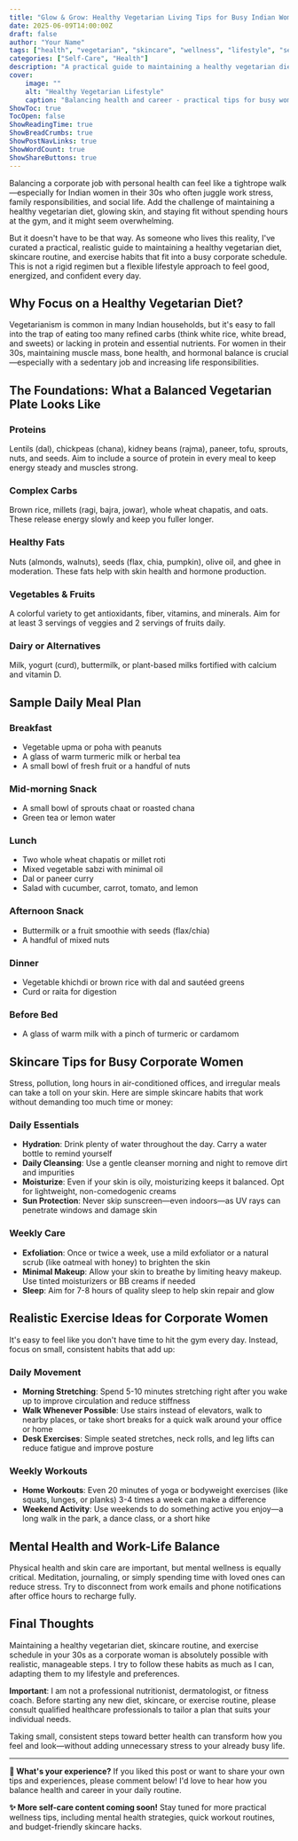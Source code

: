 ```yaml
---
title: "Glow & Grow: Healthy Vegetarian Living Tips for Busy Indian Women in Their 30s"
date: 2025-06-09T14:00:00Z
draft: false
author: "Your Name"
tags: ["health", "vegetarian", "skincare", "wellness", "lifestyle", "self-care", "nutrition"]
categories: ["Self-Care", "Health"]
description: "A practical guide to maintaining a healthy vegetarian diet, skincare routine, and exercise habits that fit into a busy corporate schedule for Indian women in their 30s."
cover:
    image: ""
    alt: "Healthy Vegetarian Lifestyle"
    caption: "Balancing health and career - practical tips for busy women"
ShowToc: true
TocOpen: false
ShowReadingTime: true
ShowBreadCrumbs: true
ShowPostNavLinks: true
ShowWordCount: true
ShowShareButtons: true
---
```


Balancing a corporate job with personal health can feel like a tightrope walk—especially for Indian women in their 30s who often juggle work stress, family responsibilities, and social life. Add the challenge of maintaining a healthy vegetarian diet, glowing skin, and staying fit without spending hours at the gym, and it might seem overwhelming.

But it doesn't have to be that way. As someone who lives this reality, I've curated a practical, realistic guide to maintaining a healthy vegetarian diet, skincare routine, and exercise habits that fit into a busy corporate schedule. This is not a rigid regimen but a flexible lifestyle approach to feel good, energized, and confident every day.

## Why Focus on a Healthy Vegetarian Diet?

Vegetarianism is common in many Indian households, but it's easy to fall into the trap of eating too many refined carbs (think white rice, white bread, and sweets) or lacking in protein and essential nutrients. For women in their 30s, maintaining muscle mass, bone health, and hormonal balance is crucial—especially with a sedentary job and increasing life responsibilities.

## The Foundations: What a Balanced Vegetarian Plate Looks Like

### Proteins
Lentils (dal), chickpeas (chana), kidney beans (rajma), paneer, tofu, sprouts, nuts, and seeds. Aim to include a source of protein in every meal to keep energy steady and muscles strong.

### Complex Carbs
Brown rice, millets (ragi, bajra, jowar), whole wheat chapatis, and oats. These release energy slowly and keep you fuller longer.

### Healthy Fats
Nuts (almonds, walnuts), seeds (flax, chia, pumpkin), olive oil, and ghee in moderation. These fats help with skin health and hormone production.

### Vegetables & Fruits
A colorful variety to get antioxidants, fiber, vitamins, and minerals. Aim for at least 3 servings of veggies and 2 servings of fruits daily.

### Dairy or Alternatives
Milk, yogurt (curd), buttermilk, or plant-based milks fortified with calcium and vitamin D.

## Sample Daily Meal Plan

### Breakfast
- Vegetable upma or poha with peanuts
- A glass of warm turmeric milk or herbal tea  
- A small bowl of fresh fruit or a handful of nuts

### Mid-morning Snack
- A small bowl of sprouts chaat or roasted chana
- Green tea or lemon water

### Lunch
- Two whole wheat chapatis or millet roti
- Mixed vegetable sabzi with minimal oil
- Dal or paneer curry
- Salad with cucumber, carrot, tomato, and lemon

### Afternoon Snack
- Buttermilk or a fruit smoothie with seeds (flax/chia)
- A handful of mixed nuts

### Dinner
- Vegetable khichdi or brown rice with dal and sautéed greens
- Curd or raita for digestion

### Before Bed
- A glass of warm milk with a pinch of turmeric or cardamom

## Skincare Tips for Busy Corporate Women

Stress, pollution, long hours in air-conditioned offices, and irregular meals can take a toll on your skin. Here are simple skincare habits that work without demanding too much time or money:

### Daily Essentials
- **Hydration**: Drink plenty of water throughout the day. Carry a water bottle to remind yourself
- **Daily Cleansing**: Use a gentle cleanser morning and night to remove dirt and impurities
- **Moisturize**: Even if your skin is oily, moisturizing keeps it balanced. Opt for lightweight, non-comedogenic creams
- **Sun Protection**: Never skip sunscreen—even indoors—as UV rays can penetrate windows and damage skin

### Weekly Care
- **Exfoliation**: Once or twice a week, use a mild exfoliator or a natural scrub (like oatmeal with honey) to brighten the skin
- **Minimal Makeup**: Allow your skin to breathe by limiting heavy makeup. Use tinted moisturizers or BB creams if needed
- **Sleep**: Aim for 7-8 hours of quality sleep to help skin repair and glow

## Realistic Exercise Ideas for Corporate Women

It's easy to feel like you don't have time to hit the gym every day. Instead, focus on small, consistent habits that add up:

### Daily Movement
- **Morning Stretching**: Spend 5-10 minutes stretching right after you wake up to improve circulation and reduce stiffness
- **Walk Whenever Possible**: Use stairs instead of elevators, walk to nearby places, or take short breaks for a quick walk around your office or home
- **Desk Exercises**: Simple seated stretches, neck rolls, and leg lifts can reduce fatigue and improve posture

### Weekly Workouts
- **Home Workouts**: Even 20 minutes of yoga or bodyweight exercises (like squats, lunges, or planks) 3-4 times a week can make a difference
- **Weekend Activity**: Use weekends to do something active you enjoy—a long walk in the park, a dance class, or a short hike

## Mental Health and Work-Life Balance

Physical health and skin care are important, but mental wellness is equally critical. Meditation, journaling, or simply spending time with loved ones can reduce stress. Try to disconnect from work emails and phone notifications after office hours to recharge fully.

## Final Thoughts

Maintaining a healthy vegetarian diet, skincare routine, and exercise schedule in your 30s as a corporate woman is absolutely possible with realistic, manageable steps. I try to follow these habits as much as I can, adapting them to my lifestyle and preferences.

**Important**: I am not a professional nutritionist, dermatologist, or fitness coach. Before starting any new diet, skincare, or exercise routine, please consult qualified healthcare professionals to tailor a plan that suits your individual needs.

Taking small, consistent steps toward better health can transform how you feel and look—without adding unnecessary stress to your already busy life.

---

**💬 What's your experience?**
If you liked this post or want to share your own tips and experiences, please comment below! I'd love to hear how you balance health and career in your daily routine.

**✨ More self-care content coming soon!**
Stay tuned for more practical wellness tips, including mental health strategies, quick workout routines, and budget-friendly skincare hacks.